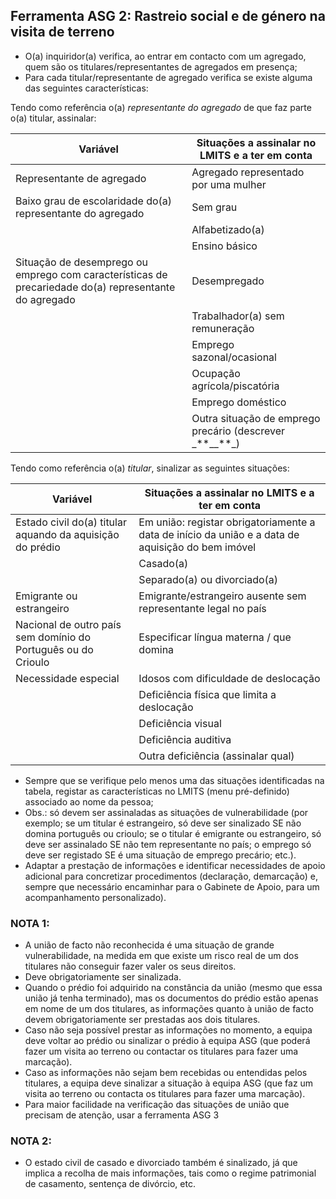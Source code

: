 ## Ferramenta ASG 2: Rastreio social e de género na visita de terreno

* O\(a\) inquiridor\(a\) verifica, ao entrar em contacto com um agregado, quem são os titulares/representantes de agregados em presença;
* Para cada titular/representante de agregado verifica se existe alguma das seguintes características:

Tendo como referência o\(a\) _representante do agregado_ de que faz parte o\(a\) titular, assinalar:

| Variável | Situações a assinalar no LMITS e a ter em conta |
| --- | --- |
| Representante de agregado | Agregado representado por uma mulher |
| Baixo grau de escolaridade do\(a\) representante do agregado | Sem grau |
|  | Alfabetizado\(a\) |
|  | Ensino básico |
| Situação de desemprego ou emprego com características de precariedade do\(a\) representante do agregado | Desempregado |
|  | Trabalhador\(a\) sem remuneração |
|  | Emprego sazonal/ocasional |
|  | Ocupação agrícola/piscatória |
|  | Emprego doméstico |
|  | Outra situação de emprego precário \(descrever _\*\*\_\_\*\*\_\) |

Tendo como referência o\(a\) _titular_, sinalizar as seguintes situações:

| Variável | Situações a assinalar no LMITS e a ter em conta |
| --- | --- |
| Estado civil do\(a\) titular aquando da aquisição do prédio | Em união: registar obrigatoriamente a data de início da união e a data de aquisição do bem imóvel |
|  | Casado\(a\) |
|  | Separado\(a\) ou divorciado\(a\) |
| Emigrante ou estrangeiro | Emigrante/estrangeiro ausente sem representante legal no país |
| Nacional de outro país sem domínio do Português ou do Crioulo | Especificar língua materna / que domina |
| Necessidade especial | Idosos com dificuldade de deslocação |
|  | Deficiência física que limita a deslocação |
|  | Deficiência visual |
|  | Deficiência auditiva |
|  | Outra deficiência \(assinalar qual\) |

* Sempre que se verifique pelo menos uma das situações identificadas na tabela, registar as características no LMITS \(menu pré-definido\) associado ao nome da pessoa;
* Obs.: só devem ser assinaladas as situações de vulnerabilidade \(por exemplo; se um titular é estrangeiro, só deve ser sinalizado SE não domina português ou crioulo; se o titular é emigrante ou estrangeiro, só deve ser assinalado SE não tem representante no país; o emprego só deve ser registado SE é uma situação de emprego precário; etc.\).
* Adaptar a prestação de informações e identificar necessidades de apoio adicional para concretizar procedimentos \(declaração, demarcação\) e, sempre que necessário encaminhar para o Gabinete de Apoio, para um acompanhamento personalizado\).

### NOTA 1:

* A união de facto não reconhecida é uma situação de grande vulnerabilidade, na medida em que existe um risco real de um dos titulares não conseguir fazer valer os seus direitos.
* Deve obrigatoriamente ser sinalizada.
* Quando o prédio foi adquirido na constância da união \(mesmo que essa união já tenha terminado\), mas os documentos do prédio estão apenas em nome de um dos titulares, as informações quanto à união de facto devem obrigatoriamente ser prestadas aos dois titulares.
* Caso não seja possível prestar as informações no momento, a equipa deve voltar ao prédio ou sinalizar o prédio à equipa ASG \(que poderá fazer um visita ao terreno ou contactar os titulares para fazer uma marcação\).
* Caso as informações não sejam bem recebidas ou entendidas pelos titulares, a equipa deve sinalizar a situação à equipa ASG \(que faz um visita ao terreno ou contacta os titulares para fazer uma marcação\).
* Para maior facilidade na verificação das situações de união que precisam de atenção, usar a ferramenta ASG 3

### NOTA 2:

* O estado civil de casado e divorciado também é sinalizado, já que implica a recolha de mais informações, tais como o regime patrimonial de casamento, sentença de divórcio, etc.



